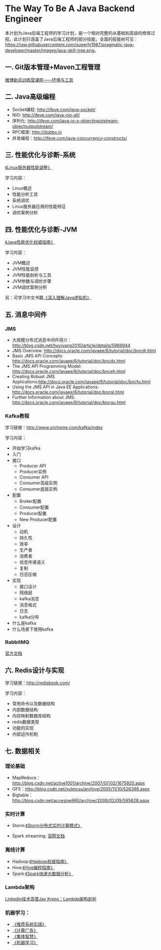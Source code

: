# The Way To Be A Java Backend Engineer

本计划为Java后端工程师的学习计划，是一个相对完整的从基础到高级的修炼过程。此计划只涵盖了Java后端工程师的部分技能，全面的技能树可见：<https://raw.githubusercontent.com/superhj1987/pragmatic-java-developer/master/images/java-skill-tree.png>。

## 一. Git版本管理+Maven工程管理

[微博新兵训练营课程——环境与工具](http://weibo.com/p/1001643874239169320051)

## 二. Java高级编程

- Socket编程: <http://ifeve.com/java-socket/>
- NIO: <http://ifeve.com/java-nio-all/>
- 序列化: <http://ifeve.com/java-io-s-objectinputstream-objectoutputstream/>
- RPC框架: <http://dubbo.io>
- 并发编程：<http://ifeve.com/java-concurrency-constructs/>

## 三. 性能优化与诊断-系统

[《Linux服务器性能调整》](https://book.douban.com/subject/4027746/)

学习内容：

+ Linux概述
+ 性能分析工具
+ 系统调优
+ Linux服务器应用的性能特征
+ 调优案例分析

## 四. 性能优化与诊断-JVM

[《Java性能优化权威指南》](https://book.douban.com/subject/25828043/)

学习内容：

+ JVM概述
+ JVM性能监控
+ JVM性能剖析与工具
+ JVM参数与调优步骤
+ JVM调优案例分析

另：可学习中文书籍[《深入理解Java虚拟机》](https://book.douban.com/subject/24722612/)

## 五. 消息中间件

### JMS

+ 大规模分布式消息中间件简介：http://blog.csdn.net/huyiyang2010/article/details/5969944
+ JMS Overview: http://docs.oracle.com/javaee/6/tutorial/doc/bncdr.html
+ Basic JMS API Concepts: http://docs.oracle.com/javaee/6/tutorial/doc/bncdx.html
+ The JMS API Programming Model: http://docs.oracle.com/javaee/6/tutorial/doc/bnceh.html
+ Creating Robust JMS Applications:http://docs.oracle.com/javaee/6/tutorial/doc/bncfu.html
+ Using the JMS API in Java EE Applications: http://docs.oracle.com/javaee/6/tutorial/doc/bncgl.html
+ Further Information about JMS: http://docs.oracle.com/javaee/6/tutorial/doc/bncgu.html

### Kafka教程

学习链接：http://www.orchome.com/kafka/index

学习内容：

- 开始学习kafka
- 入门
- 接口
    - Producer API
    - Producer实例
    - Consumer API
    - Consumer高级实例
    - Consumer底层实例
- 配置
    - Broker配置
    - Consumer配置
    - Producer配置
    - New Producer配置
- 设计
    - 动机
    - 持久性
    - 效率
    - 生产者
    - 消费者
    - 信息传递语义
    - 复制
    - 日志压缩
- 实现
    - 接口设计
    - 网络层
    - kafka消息
    - 消息格式
    - 日志
    - kafka分布
- 什么是kafka
- 什么场景下使用kafka

### RabbitMQ

[官方文档](http://www.rabbitmq.com/documentation.html)

## 六. Redis设计与实现

学习链接：<http://redisbook.com/>

学习内容：

+ 常用命令以及数据结构
+ 内部数据结构
+ 内存映射数据库结构
+ redis数据类型
+ 功能的实现
+ 内部运作机制

## 七. 数据相关

### 理论基础

+ MapReduce：http://blog.csdn.net/active1001/archive/2007/07/02/1675920.aspx
+ GFS：http://blog.csdn.net/xuleicsu/archive/2005/11/10/526386.aspx
+ Bigtable：http://blog.csdn.net/accesine960/archive/2006/02/09/595628.aspx

### 实时计算

+ Storm:[《Storm分布式实时计算模式》](https://book.douban.com/subject/26312249/)

+ Spark streaming: [官网文档](https://spark.apache.org/streaming/)

### 离线计算

+ Hadoop:[《Hadoop权威指南》](https://book.douban.com/subject/26206050/)
+ Hive:[《Hive编程指南》](https://book.douban.com/subject/25791255/)
+ Spark:[《Spark快速大数据分析》](https://book.douban.com/subject/26616244/)

### Lambda架构

[Linkedln技术高管Jay Kreps：Lambda架构剖析](http://www.csdn.net/article/2014-07-08/2820562-Lambda-Linkedln)

### 机器学习：

- [《推荐系统实践》](https://book.douban.com/subject/10769749/)
- [《计算广告》](https://book.douban.com/subject/26596778/) 
- [《集体智慧》](https://book.douban.com/subject/3288908/) 
- [《机器学习》](https://book.douban.com/subject/26708119/)


